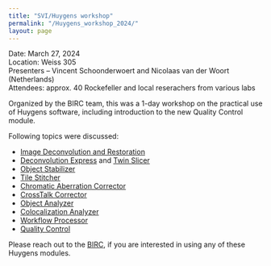 ```yaml
---
title: "SVI/Huygens workshop"
permalink: "/Huygens_workshop_2024/"
layout: page
---
```


Date: March 27, 2024  
Location: Weiss 305  
Presenters – Vincent Schoonderwoert and Nicolaas van der Woort (Netherlands)  
Attendees: approx. 40 Rockefeller and local reserachers from various labs

Organized by the BIRC team, this was a 1-day workshop on the practical use of Huygens software, including introduction to the new Quality Control module.  

Following topics were discussed:  
- [Image Deconvolution and Restoration](https://svi.nl/Deconvolution)
- [Deconvolution Express](https://svi.nl/Deconvolution-Express) and [Twin Slicer](https://svi.nl/Huygens-Twin-Slicer)
- [Object Stabilizer](https://svi.nl/Huygens-Object-Stabilizer)
- [Tile Stitcher](https://svi.nl/Huygens-Stitcher)
- [Chromatic Aberration Corrector](https://svi.nl/Chromatic-Aberration-Corrector-Software)
- [CrossTalk Corrector](https://svi.nl/Huygens-CrossTalk-Autofluorescence-Corrector)
- [Object Analyzer](https://svi.nl/Huygens-Object-Analyzer)
- [Colocalization Analyzer](https://svi.nl/Huygens-Colocalization-Analyzer)
- [Workflow Processor](https://svi.nl/Huygens-Workflow-Processor)
- [Quality Control](https://svi.nl/Huygens-Quality-Control)

Please reach out to the [BIRC](birc@rockefeller.edu), if you are interested in using any of these Huygens modules.
